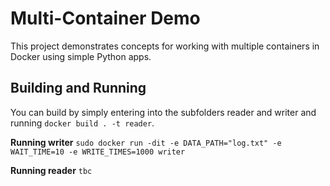 # Multi-Container Demo

This project demonstrates concepts for working with multiple containers in Docker using simple Python apps.

## Building and Running

You can build by simply entering into the subfolders reader and writer and running `docker build . -t reader`.

**Running writer**
`sudo docker run -dit -e DATA_PATH="log.txt" -e WAIT_TIME=10 -e WRITE_TIMES=1000 writer`

**Running reader**
`tbc`